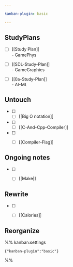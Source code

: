 ```yaml
---

kanban-plugin: basic

---
```


## StudyPlans

- [ ] [[Study Plan]]<br>- GamePhys
- [ ] [[SDL-Study-Plan]]<br>- GameGraphics
- [ ] [[0a-Study-Plan]]<br>- AI-ML


## Untouch

- [ ] - [ ] [[Big O notation]]
- [ ] - [ ] [[C-And-Cpp-Compiler]]
- [ ] - [ ] [[Compiler-Flag]]


## Ongoing notes

- [ ] - [ ] [[Make]]


## Rewrite

- [ ] - [ ] [[Calories]]


## Reorganize





%% kanban:settings
```
{"kanban-plugin":"basic"}
```
%%